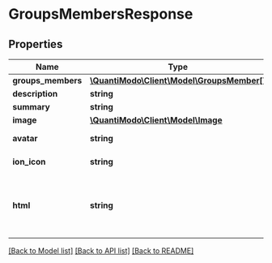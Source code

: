 # GroupsMembersResponse

## Properties
Name | Type | Description | Notes
------------ | ------------- | ------------- | -------------
**groups_members** | [**\QuantiModo\Client\Model\GroupsMember[]**](GroupsMember.md) |  | 
**description** | **string** | GroupsMember | [optional] 
**summary** | **string** | GroupsMember | [optional] 
**image** | [**\QuantiModo\Client\Model\Image**](Image.md) |  | [optional] 
**avatar** | **string** | Square icon png url | [optional] 
**ion_icon** | **string** | Ex: ion-ios-person | [optional] 
**html** | **string** | Embeddable list of study summaries with explanation at the top | [optional] 

[[Back to Model list]](../README.md#documentation-for-models) [[Back to API list]](../README.md#documentation-for-api-endpoints) [[Back to README]](../README.md)



